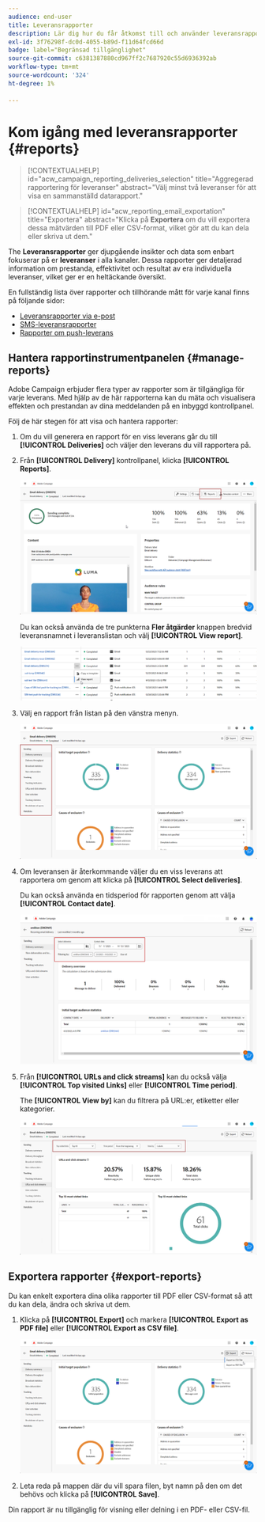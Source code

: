 ```yaml
---
audience: end-user
title: Leveransrapporter
description: Lär dig hur du får åtkomst till och använder leveransrapporter
exl-id: 3f76298f-dc0d-4055-b89d-f11d64fcd66d
badge: label="Begränsad tillgänglighet"
source-git-commit: c6381387880cd967ff2c7687920c55d6936392ab
workflow-type: tm+mt
source-wordcount: '324'
ht-degree: 1%

---
```


# Kom igång med leveransrapporter {#reports}

>[!CONTEXTUALHELP]
>id="acw_campaign_reporting_deliveries_selection"
>title="Aggregerad rapportering för leveranser"
>abstract="Välj minst två leveranser för att visa en sammanställd datarapport."

>[!CONTEXTUALHELP]
>id="acw_reporting_email_exportation"
>title="Exportera"
>abstract="Klicka på **Exportera** om du vill exportera dessa mätvärden till PDF eller CSV-format, vilket gör att du kan dela eller skriva ut dem."

The **Leveransrapporter** ger djupgående insikter och data som enbart fokuserar på er **leveranser** i alla kanaler. Dessa rapporter ger detaljerad information om prestanda, effektivitet och resultat av era individuella leveranser, vilket ger er en heltäckande översikt.

En fullständig lista över rapporter och tillhörande mått för varje kanal finns på följande sidor:

* [Leveransrapporter via e-post](email-report.md)
* [SMS-leveransrapporter](sms-report.md)
* [Rapporter om push-leverans](push-report.md)

## Hantera rapportinstrumentpanelen {#manage-reports}

Adobe Campaign erbjuder flera typer av rapporter som är tillgängliga för varje leverans. Med hjälp av de här rapporterna kan du mäta och visualisera effekten och prestandan av dina meddelanden på en inbyggd kontrollpanel.

Följ de här stegen för att visa och hantera rapporter:

1. Om du vill generera en rapport för en viss leverans går du till **[!UICONTROL Deliveries]** och väljer den leverans du vill rapportera på.

1. Från **[!UICONTROL Delivery]** kontrollpanel, klicka **[!UICONTROL Reports]**.

   ![](assets/manage_delivery_report_1.png)

   Du kan också använda de tre punkterna **Fler åtgärder** knappen bredvid leveransnamnet i leveranslistan och välj **[!UICONTROL View report]**.

   ![](assets/manage_delivery_report_2.png)

1. Välj en rapport från listan på den vänstra menyn.

   ![](assets/manage_delivery_report_3.png)

1. Om leveransen är återkommande väljer du en viss leverans att rapportera om genom att klicka på **[!UICONTROL Select deliveries]**.

   Du kan också använda en tidsperiod för rapporten genom att välja **[!UICONTROL Contact date]**.

   ![](assets/delivery-recurring.png)

1. Från **[!UICONTROL URLs and click streams]** kan du också välja **[!UICONTROL Top visited Links]** eller **[!UICONTROL Time period]**.

   The **[!UICONTROL View by]** kan du filtrera på URL:er, etiketter eller kategorier.

   ![](assets/manage_delivery_report_5.png)

## Exportera rapporter {#export-reports}

Du kan enkelt exportera dina olika rapporter till PDF eller CSV-format så att du kan dela, ändra och skriva ut dem.

1. Klicka på **[!UICONTROL Export]** och markera **[!UICONTROL Export as PDF file]** eller **[!UICONTROL Export as CSV file]**.

   ![](assets/export_delivery_report.png)

1. Leta reda på mappen där du vill spara filen, byt namn på den om det behövs och klicka på **[!UICONTROL Save]**.

Din rapport är nu tillgänglig för visning eller delning i en PDF- eller CSV-fil.

